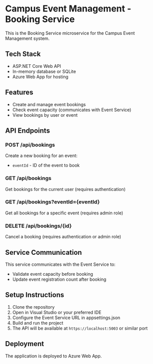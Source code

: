 # Campus Event Management - Booking Service

This is the Booking Service microservice for the Campus Event Management system.

## Tech Stack
- ASP.NET Core Web API
- In-memory database or SQLite
- Azure Web App for hosting

## Features
- Create and manage event bookings
- Check event capacity (communicates with Event Service)
- View bookings by user or event

## API Endpoints

### POST /api/bookings
Create a new booking for an event:
- `eventId` - ID of the event to book

### GET /api/bookings
Get bookings for the current user (requires authentication)

### GET /api/bookings?eventId={eventId}
Get all bookings for a specific event (requires admin role)

### DELETE /api/bookings/{id}
Cancel a booking (requires authentication or admin role)

## Service Communication
This service communicates with the Event Service to:
- Validate event capacity before booking
- Update event registration count after booking

## Setup Instructions
1. Clone the repository
2. Open in Visual Studio or your preferred IDE
3. Configure the Event Service URL in appsettings.json
4. Build and run the project
5. The API will be available at `https://localhost:5003` or similar port

## Deployment
The application is deployed to Azure Web App. 